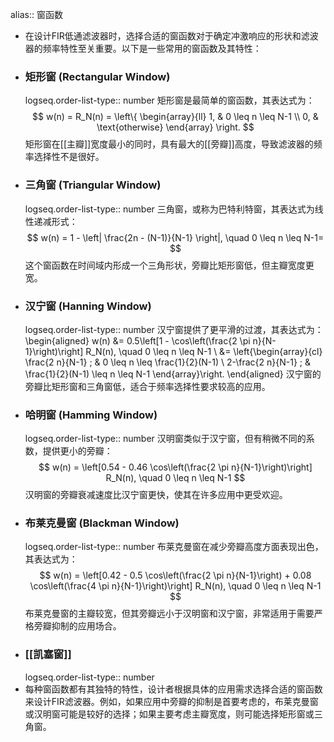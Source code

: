 alias:: 窗函数

- 在设计FIR低通滤波器时，选择合适的窗函数对于确定冲激响应的形状和滤波器的频率特性至关重要。以下是一些常用的窗函数及其特性：
- ### 矩形窗 (Rectangular Window)
  logseq.order-list-type:: number
  矩形窗是最简单的窗函数，其表达式为：
  $$
  w(n) = R_N(n) = \left\{
  \begin{array}{ll}
  1, & 0 \leq n \leq N-1 \\
  0, & \text{otherwise}
  \end{array}
  \right.
  $$
  矩形窗在[[主瓣]]宽度最小的同时，具有最大的[[旁瓣]]高度，导致滤波器的频率选择性不是很好。
- ### 三角窗 (Triangular Window)
  logseq.order-list-type:: number
  三角窗，或称为巴特利特窗，其表达式为线性递减形式：
  $$
  w(n) = 1 - \left| \frac{2n - (N-1)}{N-1} \right|, \quad 0 \leq n \leq N-1=
  $$
  这个窗函数在时间域内形成一个三角形状，旁瓣比矩形窗低，但主瓣宽度更宽。
- ### 汉宁窗 (Hanning Window)
  logseq.order-list-type:: number
  汉宁窗提供了更平滑的过渡，其表达式为：
  \begin{aligned}
  w(n) &= 0.5\left[1 - \cos\left(\frac{2 \pi n}{N-1}\right)\right] R_N(n), \quad 0 \leq n \leq N-1 \\
  &= \left\{\begin{array}{cl}
  \frac{2 n}{N-1} ; & 0 \leq n \leq \frac{1}{2}(N-1) \\
  2-\frac{2 n}{N-1} ; & \frac{1}{2}(N-1) \leq n \leq N-1
  \end{array}\right.
  \end{aligned}
  汉宁窗的旁瓣比矩形窗和三角窗低，适合于频率选择性要求较高的应用。
- ### 哈明窗 (Hamming Window)
  logseq.order-list-type:: number
  汉明窗类似于汉宁窗，但有稍微不同的系数，提供更小的旁瓣：
  $$
  w(n) = \left[0.54 - 0.46 \cos\left(\frac{2 \pi n}{N-1}\right)\right] R_N(n), \quad 0 \leq n \leq N-1
  $$
  汉明窗的旁瓣衰减速度比汉宁窗更快，使其在许多应用中更受欢迎。
- ### 布莱克曼窗 (Blackman Window)
  logseq.order-list-type:: number
  布莱克曼窗在减少旁瓣高度方面表现出色，其表达式为：
  $$
  w(n) = \left[0.42 - 0.5 \cos\left(\frac{2 \pi n}{N-1}\right) + 0.08 \cos\left(\frac{4 \pi n}{N-1}\right)\right] R_N(n), \quad 0 \leq n \leq N-1
  $$
  布莱克曼窗的主瓣较宽，但其旁瓣远小于汉明窗和汉宁窗，非常适用于需要严格旁瓣抑制的应用场合。
- ### [[凯塞窗]]
  logseq.order-list-type:: number
- 每种窗函数都有其独特的特性，设计者根据具体的应用需求选择合适的窗函数来设计FIR滤波器。例如，如果应用中旁瓣的抑制是首要考虑的，布莱克曼窗或汉明窗可能是较好的选择；如果主要考虑主瓣宽度，则可能选择矩形窗或三角窗。
  <!--Converted by ToLogseq-->